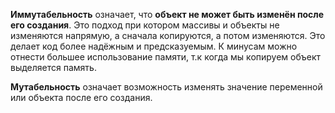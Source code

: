 **Иммутабельность** означает, что **объект не может быть изменён после его создания**. Это подход при котором массивы и объекты не изменяются напрямую, а сначала копируются, а потом изменяются. Это делает код более надёжным и предсказуемым. К минусам можно отнести большее использование памяти, т.к когда мы копируем объект выделяется память.

**Мутабельность** означает возможность изменять значение переменной или объекта после его создания.